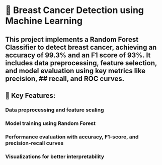 # 🏥 Breast Cancer Detection using Machine Learning
## This project implements a Random Forest Classifier to detect breast cancer, achieving an accuracy of 99.3% and an F1 score of 93%. It includes data preprocessing, feature selection, and model evaluation using key metrics like precision, ## recall, and ROC curves.

## 📌 Key Features:
### Data preprocessing and feature scaling
### Model training using Random Forest
### Performance evaluation with accuracy, F1-score, and precision-recall curves
### Visualizations for better interpretability
